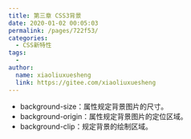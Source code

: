 ```yaml
---
title: 第三章 CSS3背景
date: 2020-01-02 00:05:03
permalink: /pages/722f53/
categories:
  - CSS新特性
tags:
  - 
author: 
  name: xiaoliuxuesheng
  link: https://gitee.com/xiaoliuxuesheng
---
```


- background-size：属性规定背景图片的尺寸。
- background-origin：属性规定背景图片的定位区域。
- background-clip：规定背景的绘制区域。

